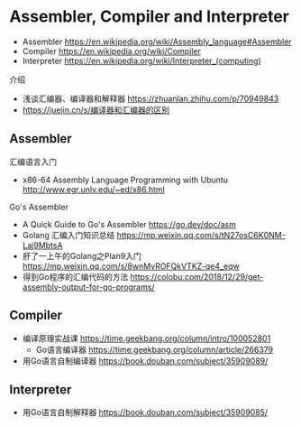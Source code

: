 # Assembler, Compiler and Interpreter
- Assembler https://en.wikipedia.org/wiki/Assembly_language#Assembler
- Compiler https://en.wikipedia.org/wiki/Compiler
- Interpreter https://en.wikipedia.org/wiki/Interpreter_(computing)

介绍
- 浅谈汇编器、编译器和解释器 https://zhuanlan.zhihu.com/p/70949843
- https://juejin.cn/s/编译器和汇编器的区别

## Assembler
汇编语言入门
- x86-64 Assembly Language Programming with Ubuntu http://www.egr.unlv.edu/~ed/x86.html

Go's Assembler
- A Quick Guide to Go's Assembler https://go.dev/doc/asm
- Golang 汇编入门知识总结 https://mp.weixin.qq.com/s/tN27osC6K0NM-Laj9MbtsA
- 肝了一上午的Golang之Plan9入门 https://mp.weixin.qq.com/s/8wnMvROFQkVTKZ-qe4_eqw
- 得到Go程序的汇编代码的方法 https://colobu.com/2018/12/29/get-assembly-output-for-go-programs/


## Compiler
- 编译原理实战课 https://time.geekbang.org/column/intro/100052801
  - Go语言编译器 https://time.geekbang.org/column/article/266379
- 用Go语言自制编译器 https://book.douban.com/subject/35909089/


## Interpreter

- 用Go语言自制解释器 https://book.douban.com/subject/35909085/

